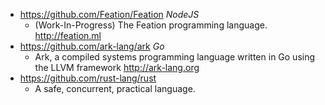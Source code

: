 - https://github.com/Feation/Feation *NodeJS*
  - (Work-In-Progress) The Feation programming language. http://feation.ml
- https://github.com/ark-lang/ark *Go*
  - Ark, a compiled systems programming language written in Go using the LLVM framework http://ark-lang.org
- https://github.com/rust-lang/rust
  - A safe, concurrent, practical language.
